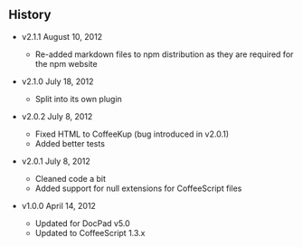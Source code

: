 ## History

- v2.1.1 August 10, 2012
	- Re-added markdown files to npm distribution as they are required for the npm website

- v2.1.0 July 18, 2012
	- Split into its own plugin

- v2.0.2 July 8, 2012
	- Fixed HTML to CoffeeKup (bug introduced in v2.0.1)
	- Added better tests

- v2.0.1 July 8, 2012
	- Cleaned code a bit
	- Added support for null extensions for CoffeeScript files

- v1.0.0 April 14, 2012
	- Updated for DocPad v5.0
	- Updated to CoffeeScript 1.3.x
